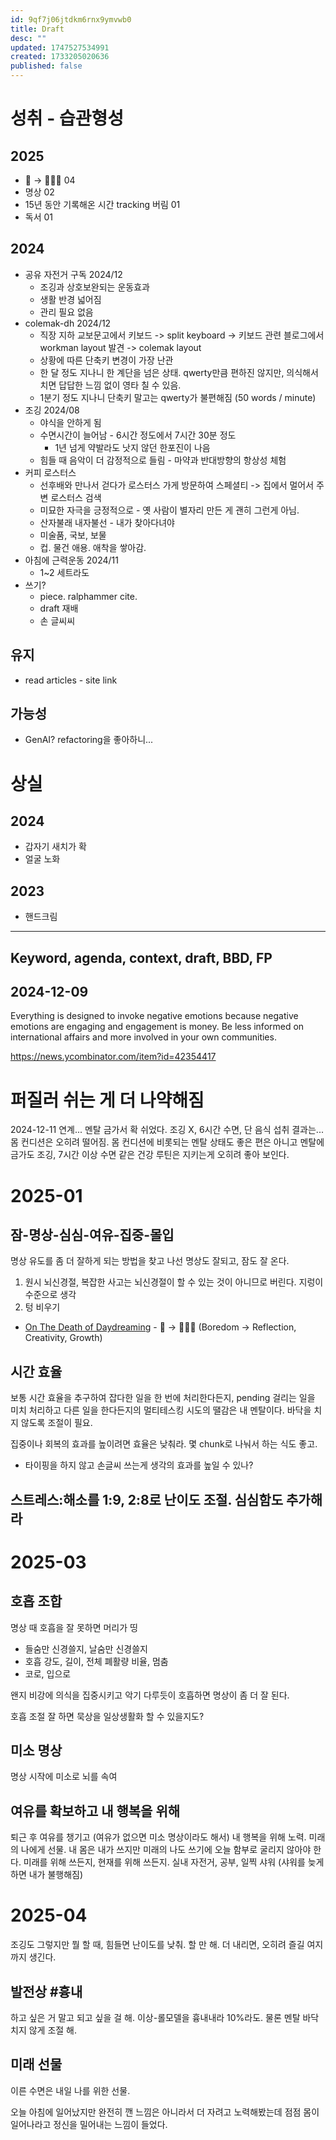```yaml
---
id: 9qf7j06jtdkm6rnx9ymvwb0
title: Draft
desc: ""
updated: 1747527534991
created: 1733205020636
published: false
---
```


# 성취 - 습관형성

## 2025

- 🥱 -> 🤔💡🌱 04
- 명상 02
- 15년 동안 기록해온 시간 tracking 버림 01
- 독서 01

## 2024

- 공유 자전거 구독 2024/12
  - 조깅과 상호보완되는 운동효과
  - 생활 반경 넓어짐
  - 관리 필요 없음
- colemak-dh 2024/12
  - 직장 지하 교보문고에서 키보드 -> split keyboard -> 키보드 관련 블로그에서 workman layout 발견 -> colemak layout
  - 상황에 따른 단축키 변경이 가장 난관
  - 한 달 정도 지나니 한 계단을 넘은 상태. qwerty만큼 편하진 않지만, 의식해서 치면 답답한 느낌 없이 영타 칠 수 있음.
  - 1분기 정도 지나니 단축키 말고는 qwerty가 불편해짐 (50 words / minute)
- 조깅 2024/08
  - 야식을 안하게 됨
  - 수면시간이 늘어남 - 6시간 정도에서 7시간 30분 정도
    - 1년 넘게 약발라도 낫지 않던 한포진이 나음
  - 힘들 때 음악이 더 감정적으로 들림 - 마약과 반대방향의 항상성 체험
- 커피 로스터스
  - 선후배와 만나서 걷다가 로스터스 가게 방문하여 스페셜티 -> 집에서 멀어서 주변 로스터스 검색
  - 미묘한 자극을 긍정적으로 - 옛 사람이 별자리 만든 게 괜히 그런게 아님.
  - 산자불래 내자불선 - 내가 찾아다녀야
  - 미술품, 국보, 보물
  - 컵. 물건 애용. 애착을 쌓아감.
- 아침에 근력운동 2024/11
  - 1~2 세트라도
- 쓰기?
  - piece. ralphammer cite.
  - draft 재배
  - 손 글씨씨

## 유지

- read articles - site link

## 가능성

- GenAI? refactoring을 좋아하니...

# 상실

## 2024

- 갑자기 새치가 확
- 얼굴 노화

## 2023

- 핸드크림

---

## Keyword, agenda, context, draft, BBD, FP

## 2024-12-09

Everything is designed to invoke negative emotions because negative emotions are engaging and engagement is money. Be less informed on international affairs and more involved in your own communities.

https://news.ycombinator.com/item?id=42354417

# 퍼질러 쉬는 게 더 나약해짐

2024-12-11 연계...
멘탈 금가서 확 쉬었다. 조깅 X, 6시간 수면, 단 음식 섭취
결과는... 몸 컨디션은 오히려 떨어짐.
몸 컨디션에 비롯되는 멘탈 상태도 좋은 편은 아니고
멘탈에 금가도 조깅, 7시간 이상 수면 같은 건강 루틴은 지키는게 오히려 좋아 보인다.

# 2025-01

## 잠-명상-심심-여유-집중-몰입

명상 유도를 좀 더 잘하게 되는 방법을 찾고 나선 명상도 잘되고, 잠도 잘 온다.

1. 원시 뇌신경절, 복잡한 사고는 뇌신경절이 할 수 있는 것이 아니므로 버린다. 지렁이 수준으로 생각
2. 텅 비우기

- [On The Death of Daydreaming](https://www.afterbabel.com/p/on-the-death-of-daydreaming) - 🥱 -> 🤔💡🌱 (Boredom -> Reflection, Creativity, Growth)

## 시간 효율

보통 시간 효율을 추구하여 잡다한 일을 한 번에 처리한다든지, pending 걸리는 일을 미치 처리하고 다른 일을 한다든지의 멀티테스킹 시도의 땔감은 내 멘탈이다. 바닥을 치지 않도록 조절이 필요.

집중이나 회복의 효과를 높이려면 효율은 낮춰라. 몇 chunk로 나눠서 하는 식도 좋고.

- 타이핑을 하지 않고 손글씨 쓰는게 생각의 효과를 높일 수 있나?

## 스트레스:해소를 1:9, 2:8로 난이도 조절. 심심함도 추가해라

# 2025-03

## 호흡 조합

명상 때 호흡을 잘 못하면 머리가 띵

- 들숨만 신경쓸지, 날숨만 신경쓸지
- 호흡 강도, 길이, 전체 폐활량 비율, 멈춤
- 코로, 입으로

왠지 비강에 의식을 집중시키고 악기 다루듯이 호흡하면 명상이 좀 더 잘 된다.

호흡 조절 잘 하면 묵상을 일상생활화 할 수 있을지도?

## 미소 명상

명상 시작에 미소로 뇌를 속여

## 여유를 확보하고 내 행복을 위해

퇴근 후 여유를 챙기고 (여유가 없으면 미소 명상이라도 해서)
내 행복을 위해 노력. 미래의 나에게 선물. 내 몸은 내가 쓰지만 미래의 나도 쓰기에 오늘 함부로 굴리지 않아야 한다. 미래를 위해 쓰든지, 현재를 위해 쓰든지.
실내 자전거, 공부, 일찍 샤워 (샤워를 늦게 하면 내가 불행해짐)

# 2025-04

조깅도 그렇지만 뭘 할 때, 힘들면 난이도를 낮춰. 할 만 해. 더 내리면, 오히려 즐길 여지까지 생긴다.

## 발전상 #흉내

하고 싶은 거 말고 되고 싶을 걸 해.
이상-롤모델을 흉내내라 10%라도.
물론 멘탈 바닥 치지 않게 조절 해.

## 미래 선물

이른 수면은 내일 나를 위한 선물.

오늘 아침에 일어났지만 완전히 깬 느낌은 아니라서 더 자려고 노력해봤는데
점점 몸이 일어나라고 정신을 밀어내는 느낌이 들었다.
